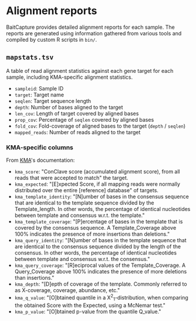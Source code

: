 # Alignment reports

BaitCapture provides detailed alignment reports for each sample.
The reports are generated using information gathered from various tools and compiled by custom R scripts in `bin/`.

## `mapstats.tsv`

A table of read alignment statistics against each gene target for each sample, including KMA-specific alignment statistics.

- `sampleid`: Sample ID
- `target`: Target name
- `seqlen`: Target sequence length
- `depth`: Number of bases aligned to the target
- `len_cov`: Length of target covered by aligned bases
- `prop_cov`: Percentage of `seqlen` covered by aligned bases
- `fold_cov`: Fold-coverage of aligned bases to the target (`depth` / `seqlen`)
- `mapped_reads`: Number of reads aligned to the target

### KMA-specific columns

From [KMA](https://bitbucket.org/genomicepidemiology/kma/)'s documentation:

- `kma_score`: "ConClave score (accumulated alignment score), from all reads that were accepted to match" the target.
- `kma_expected`: "\[E\]xpected Score, if all mapping reads were normally distributed over the entire \[reference\] database" of targets.
- `kma_template_identity`: "\[N\]umber of bases in the consensus sequence that are identical to the template sequence divided by the Template_length. In other words, the percentage of identical nucleotides between template and consensus w.r.t. the template."
- `kma_template_coverage`: "\[P\]ercentage of bases in the template that is covered by the consensus sequence. A Template_Coverage above 100% indicates the presence of more insertions than deletions."
- `kma_query_identity`: "\[N\]umber of bases in the template sequence that are identical to the
consensus sequence divided by the length of the consensus. In other words, the percentage of
identical nucleotides between template and consensus w.r.t. the consensus."
- `kma_query_coverage`: "\[R\]eciprocal values of the Template_Coverage. A Query_Coverage above
100% indicates the presence of more deletions than insertions."
- `kma_depth`: "\[D\]epth of coverage of the template. Commonly referred to as X-coverage, coverage, abundance, etc."
- `kma_q_value`: "\[O\]btained quantile in a Χ<sup>2</sup><sub>1</sub>-distribution, when comparing the obtained Score with the Expected, using a McNemar test."
- `kma_p_value`: "\[O\]btained p-value from the quantile Q_value."
